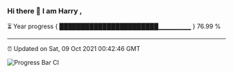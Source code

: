 ### Hi there 👋 I am Harry , 

⏳ Year progress { ███████████████████████▁▁▁▁▁▁▁ } 76.99 %

---

⏰ Updated on Sat, 09 Oct 2021 00:42:46 GMT

![Progress Bar CI](https://github.com/duykhang68/duykhang68/workflows/Progress%20Bar%20CI/badge.svg)
